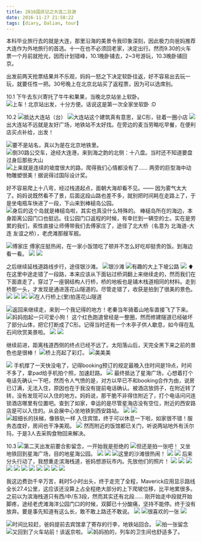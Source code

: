 ```yaml
---
title: 2016国庆记之大连二日游
date: 2016-11-27 21:58:22
tags: [diary, Dalian, tour]
---
```

本科毕业旅行去的就是大连，那里沿海的美景令我印象深刻，因此极力向爸妈推荐大连作为外地旅行的首选。十一在也不必须回老家，决定出行。然而9.30的火车票一个月前就抢光，因而计划错峰，10.1晚卧铺去，2~3号游玩，10.3晚卧铺回京。

出发前两天抢票结果并不乐观，妈妈一怒之下决定软卧往返，好不容易出去玩一玩，就要任性一把。30号晚上在北京北站买了返程票，因为可以选席别。

10.1 下午去东兴寄托了牛牛和果果，当晚北京站坐上软卧。
![上车！北京站出发，十分方便。话说这是第一次全家坐软卧 :D](https://raw.githubusercontent.com/veslam/blog/master/res/20161001_01_Dalian.jpg)

10.2
![抵达大连站（台）](https://raw.githubusercontent.com/veslam/blog/master/res/20161001_02_Dalian.jpg)
![大连站这个建筑真有意思，呈C形，驻着一圈小店](https://raw.githubusercontent.com/veslam/blog/master/res/20161001_03_Dalian.jpg)
![](https://raw.githubusercontent.com/veslam/blog/master/res/20161001_04_Dalian.jpg)
出大连站不远就是友好广场，地铁站不太好找。在旁边的麦当劳略吃早餐，在便利店买点补给，出发！

![要不是站名，真以为是在北京地铁里。](https://raw.githubusercontent.com/veslam/blog/master/res/20161001_05_Dalian.jpg)
![倒30路公交车，途经大连港，来到海之韵的北侧：十八盘。当时还不知道要盘过身后那些大山](https://raw.githubusercontent.com/veslam/blog/master/res/20161001_06_Dalian.jpg)
![上来就是连续的坡度很大的路，爬得我们心情都没有了…… 两旁的巨型海中动物雕塑很美！据说得过国际设计奖。](https://raw.githubusercontent.com/veslam/blog/master/res/20161001_07_Dalian.jpg)

好不容易爬上十八弯，经过栈道起点，面朝大海却看不见。—— 因为雾气太大了。妈妈说既然看不了景，后面这段山路也差不多，就别把时间耗在走路上了，于是坐电瓶车快进了一段，下山来到棒槌岛公园。
![身后的这个岛就是棒槌岛啦，其实也真没什么特殊的。](https://raw.githubusercontent.com/veslam/blog/master/res/20161001_08_Dalian.jpg)
棒槌岛所在的海边，本身距离公园门口也挺远。往公园门口返程的时候，有幸拦到一辆空的士。实在是劳累的我们，索性直接让师傅带我们去傅家庄了，途径了北大桥（名意为 北海道-大连 友谊之桥），老虎滩那艘军舰。

![傅家庄](https://raw.githubusercontent.com/veslam/blog/master/res/20161001_09_Dalian.jpg)
傅家庄挺热闹，在一家小饭馆吃了顿并不怎么好吃却挺贵的饭。到海边看一看。
![](https://raw.githubusercontent.com/veslam/blog/master/res/20161001_10_Dalian.jpg)
![](https://raw.githubusercontent.com/veslam/blog/master/res/20161001_11_Dalian.jpg)

之后继续延栈道路线步行，途径银沙滩。
![银沙滩](https://raw.githubusercontent.com/veslam/blog/master/res/20161001_12_Dalian.jpg)
![有趣的大上下坡公路](https://raw.githubusercontent.com/veslam/blog/master/res/20161001_13_Dalian.jpg)
![](https://raw.githubusercontent.com/veslam/blog/master/res/20161001_14_Dalian.jpg)
⬆️在这里中途走错了一段路，本来应该从下面钻过桥洞翻上来继续走的，然而我们在下面直走了，穿过了一座钢结构人行桥，桥的地板也是铺木栈道相同的材料。走到桥那一头，才发现是通进莲花山隧道的。尽管走错了，收获是拍到了很美的景色。
![](https://raw.githubusercontent.com/veslam/blog/master/res/20161001_15_Dalian.jpg)
![](https://raw.githubusercontent.com/veslam/blog/master/res/20161001_16_Dalian.jpg)
![](https://raw.githubusercontent.com/veslam/blog/master/res/20161001_17_Dalian.jpg)
![在人行桥上(里)拍莲花山隧道](https://raw.githubusercontent.com/veslam/blog/master/res/20161001_18_Dalian.jpg)

![返回来继续走，来到一个我记得的地方！老秦当年骑着山地车直接飞了下来。](https://raw.githubusercontent.com/veslam/blog/master/res/20161001_19_Dalian.jpg)
![妈妈抱起一只可爱小狗！](https://raw.githubusercontent.com/veslam/blog/master/res/20161001_20_Dalian.jpg)
这个红色跑道曾经是一整圈，然而修建隧道已经破坏了部分山体，把它打断成了C形。记得当时还有一个木亭子供人歇息，如今得在乱石间欣赏美景啦。
![](https://raw.githubusercontent.com/veslam/blog/master/res/20161001_21_Dalian.jpg)
![](https://raw.githubusercontent.com/veslam/blog/master/res/20161001_53_Dalian.jpg)

 继续前进，距离栈道西侧的终点已经不远了。太阳落山后，天完全黑下来之前的景色也是很棒！
![桥上亮起了彩灯。](https://raw.githubusercontent.com/veslam/blog/master/res/20161001_54_Dalian.jpg)
![美美美](https://raw.githubusercontent.com/veslam/blog/master/res/20161001_22_Dalian.jpg)

![](https://raw.githubusercontent.com/veslam/blog/master/res/20161001_23_Dalian.jpg)
手机撑了一天快没电了，记得booking预订的规定最晚入住时间是19点，时间不多了，拿pad给手机拍个照，加速赶路。
![](https://raw.githubusercontent.com/veslam/blog/master/res/20161001_24_Dalian.jpg)
最终抵达了星海广场，心想着打个电话先确认一下吧，然而令人气愤的是，对方以早已不和booking合作为由，说房已订满，无法入住，原因也在于我没有提前电话确认。被酒店放鸽子，在附近转了转，没有发现可以入住的地方。妈妈说，那干脆不非得住附近了，打个电话问问连锁酒店哪里有位置吧。查到了如家，幸运的是尽管星海店没有空位，附近的西安路店是可以入住的。从会展中心坐地铁到西安路站。
![](https://raw.githubusercontent.com/veslam/blog/master/res/20161001_25_Dalian.jpg)
![](https://raw.githubusercontent.com/veslam/blog/master/res/20161001_26_Dalian.jpg)
![超细长的扶梯，像铁轨一样](https://raw.githubusercontent.com/veslam/blog/master/res/20161001_27_Dalian.jpg)
入住宾馆，终于可以休息一下啦，如家很不错！服务态度好，房间也干净美观。
![](https://raw.githubusercontent.com/veslam/blog/master/res/20161001_28_Dalian.jpg)
然而附近的饭馆都已关门，听说两站地外有沃尔玛，于是3人去采购食物回来解决。

10.3
![第二天出发前要合影留念，一开始我是拒绝的](https://raw.githubusercontent.com/veslam/blog/master/res/20161001_29_Dalian.jpg)
![但还是拍一张吧！](https://raw.githubusercontent.com/veslam/blog/master/res/20161001_30_Dalian.jpg)
又坐地铁回到星海广场，目的地星海公园。
![](https://raw.githubusercontent.com/veslam/blog/master/res/20161001_31_Dalian.jpg)
![](https://raw.githubusercontent.com/veslam/blog/master/res/20161001_32_Dalian.jpg)
![这里的沙滩很热闹！](https://raw.githubusercontent.com/veslam/blog/master/res/20161001_33_Dalian.jpg)
![](https://raw.githubusercontent.com/veslam/blog/master/res/20161001_34_Dalian.jpg)
![](https://raw.githubusercontent.com/veslam/blog/master/res/20161001_35_Dalian.jpg)
后来分头行动了，我想重走滨海栈道，爸妈想游玩市内。先放他们的照片！
![](https://raw.githubusercontent.com/veslam/blog/master/res/20161001_36_Dalian.jpg)
![](https://raw.githubusercontent.com/veslam/blog/master/res/20161001_37_Dalian.jpg)
![](https://raw.githubusercontent.com/veslam/blog/master/res/20161001_38_Dalian.jpg)
![](https://raw.githubusercontent.com/veslam/blog/master/res/20161001_39_Dalian.jpg)
![](https://raw.githubusercontent.com/veslam/blog/master/res/20161001_40_Dalian.jpg)
![](https://raw.githubusercontent.com/veslam/blog/master/res/20161001_41_Dalian.jpg)
![](https://raw.githubusercontent.com/veslam/blog/master/res/20161001_42_Dalian.jpg)
![](https://raw.githubusercontent.com/veslam/blog/master/res/20161001_43_Dalian.jpg)
![](https://raw.githubusercontent.com/veslam/blog/master/res/20161001_44_Dalian.jpg)
![](https://raw.githubusercontent.com/veslam/blog/master/res/20161001_45_Dalian.jpg)
![](https://raw.githubusercontent.com/veslam/blog/master/res/20161001_46_Dalian.jpg)

我这边费劲千辛万苦，耗时5小时出头，终于走完了全程，Maverick应用显示路线全长27.4公里，这应该还没算上占全程绝大部分的上下爬坡位移，比平地累很多。
之前以为滨海栈道只有西/中/东3段，然而其实还有北段…… 刚开始走中段就开始脚疼，途经老虎滩海洋公园门口的时候，双脚已十分酸痛，坚持不能停。终于没有放弃。要是事先知道有这么长，敢不敢上路还不敢说。
![](https://raw.githubusercontent.com/veslam/blog/master/res/20161001_55_Dalian.png)
![很喜欢的一张](https://raw.githubusercontent.com/veslam/blog/master/res/20161001_47_Dalian.jpg)
![](https://raw.githubusercontent.com/veslam/blog/master/res/20161001_48_Dalian.jpg)

![时间比较赶，爸妈提前去宾馆拿了寄存的行李，地铁站回合。](https://raw.githubusercontent.com/veslam/blog/master/res/20161001_49_Dalian.jpg)
![拍一张留念](https://raw.githubusercontent.com/veslam/blog/master/res/20161001_50_Dalian.jpg)
![又回到了火车站前！该返京啦。](https://raw.githubusercontent.com/veslam/blog/master/res/20161001_51_Dalian.jpg)
![妈妈拍的，列车的卫生间也舒适多了。](https://raw.githubusercontent.com/veslam/blog/master/res/20161001_52_Dalian.jpg)



